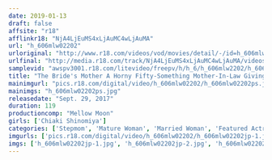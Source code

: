 ```yaml
---
date: 2019-01-13
draft: false
affsite: "r18"
afflinkr18: "NjA4LjEuMS4xLjAuMC4wLjAuMA"
url: "h_606mlw02202"
urloriginal: "http://www.r18.com/videos/vod/movies/detail/-/id=h_606mlw02202"
urlfinal: "http://media.r18.com/track/NjA4LjEuMS4xLjAuMC4wLjAuMA/videos/vod/movies/detail/-/id=h_606mlw02202"
samplevid: "awspv3001.r18.com/litevideo/freepv/h/h_6/h_606mlw2202/h_606mlw2202_dmb_w.mp4"
title: "The Bride's Mother A Horny Fifty-Something Mother-In-Law Giving Mom a Creampie Chiaki Shinomiya"
mainimgurl: "pics.r18.com/digital/video/h_606mlw02202/h_606mlw02202ps.jpg"
mainimgs: "h_606mlw02202ps.jpg"
releasedate: "Sept. 29, 2017"
duration: 119
productioncomp: "Mellow Moon"
girls: ['Chiaki Shinomiya']
categories: ['Stepmom', 'Mature Woman', 'Married Woman', 'Featured Actress', 'Cheating Wife', 'Drama', 'Creampie', 'Masturbation', 'Hi-Def', 'Sale (limited time)']
imgurls: ['pics.r18.com/digital/video/h_606mlw02202/h_606mlw02202jp-1.jpg', 'pics.r18.com/digital/video/h_606mlw02202/h_606mlw02202jp-2.jpg', 'pics.r18.com/digital/video/h_606mlw02202/h_606mlw02202jp-3.jpg', 'pics.r18.com/digital/video/h_606mlw02202/h_606mlw02202jp-4.jpg', 'pics.r18.com/digital/video/h_606mlw02202/h_606mlw02202jp-5.jpg', 'pics.r18.com/digital/video/h_606mlw02202/h_606mlw02202jp-6.jpg', 'pics.r18.com/digital/video/h_606mlw02202/h_606mlw02202jp-7.jpg', 'pics.r18.com/digital/video/h_606mlw02202/h_606mlw02202jp-8.jpg', 'pics.r18.com/digital/video/h_606mlw02202/h_606mlw02202jp-9.jpg', 'pics.r18.com/digital/video/h_606mlw02202/h_606mlw02202jp-10.jpg', 'pics.r18.com/digital/video/h_606mlw02202/h_606mlw02202jp-11.jpg', 'pics.r18.com/digital/video/h_606mlw02202/h_606mlw02202jp-12.jpg', 'pics.r18.com/digital/video/h_606mlw02202/h_606mlw02202jp-13.jpg', 'pics.r18.com/digital/video/h_606mlw02202/h_606mlw02202jp-14.jpg', 'pics.r18.com/digital/video/h_606mlw02202/h_606mlw02202jp-15.jpg', 'pics.r18.com/digital/video/h_606mlw02202/h_606mlw02202jp-16.jpg', 'pics.r18.com/digital/video/h_606mlw02202/h_606mlw02202jp-17.jpg', 'pics.r18.com/digital/video/h_606mlw02202/h_606mlw02202jp-18.jpg', 'pics.r18.com/digital/video/h_606mlw02202/h_606mlw02202jp-19.jpg', 'pics.r18.com/digital/video/h_606mlw02202/h_606mlw02202jp-20.jpg']
imgs: ['h_606mlw02202jp-1.jpg', 'h_606mlw02202jp-2.jpg', 'h_606mlw02202jp-3.jpg', 'h_606mlw02202jp-4.jpg', 'h_606mlw02202jp-5.jpg', 'h_606mlw02202jp-6.jpg', 'h_606mlw02202jp-7.jpg', 'h_606mlw02202jp-8.jpg', 'h_606mlw02202jp-9.jpg', 'h_606mlw02202jp-10.jpg', 'h_606mlw02202jp-11.jpg', 'h_606mlw02202jp-12.jpg', 'h_606mlw02202jp-13.jpg', 'h_606mlw02202jp-14.jpg', 'h_606mlw02202jp-15.jpg', 'h_606mlw02202jp-16.jpg', 'h_606mlw02202jp-17.jpg', 'h_606mlw02202jp-18.jpg', 'h_606mlw02202jp-19.jpg', 'h_606mlw02202jp-20.jpg']
---
```

